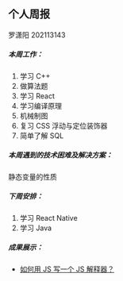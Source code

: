 ## 个人周报

罗潇阳 202113143

##### 本周工作：

1. 学习 C++
2. 做算法题
3. 学习 React
4. 学习编译原理
5. 机械制图
6. 复习 CSS 浮动与定位装饰器
7. 简单了解 SQL

##### 本周遇到的技术困难及解决方案：

静态变量的性质

##### 下周安排：

1. 学习 React Native 
2. 学习 Java

##### 成果展示：

- [如何用 JS 写一个 JS 解释器？](https://ccviolett.github.io/posts/32-usejstobuildjs/)